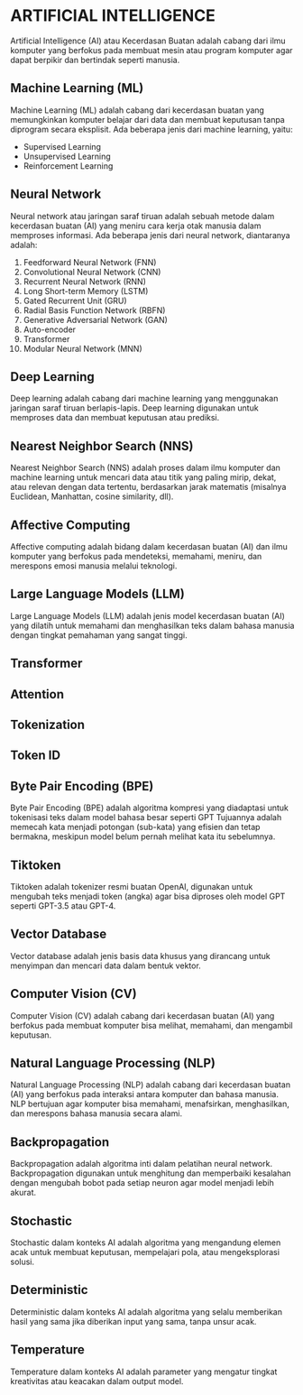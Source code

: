# ARTIFICIAL INTELLIGENCE

Artificial Intelligence (AI) atau Kecerdasan Buatan adalah cabang dari ilmu komputer yang berfokus pada membuat mesin atau program komputer agar dapat berpikir dan bertindak seperti manusia.

## Machine Learning (ML)

Machine Learning (ML) adalah cabang dari kecerdasan buatan yang memungkinkan komputer belajar dari data dan membuat keputusan tanpa diprogram secara eksplisit. Ada beberapa jenis dari machine learning, yaitu:

- Supervised Learning
- Unsupervised Learning
- Reinforcement Learning

## Neural Network

Neural network atau jaringan saraf tiruan adalah sebuah metode dalam kecerdasan buatan (AI) yang meniru cara kerja otak manusia dalam memproses informasi. Ada beberapa jenis dari neural network, diantaranya adalah:

1. Feedforward Neural Network (FNN)
2. Convolutional Neural Network (CNN)
3. Recurrent Neural Network (RNN)
4. Long Short-term Memory (LSTM)
5. Gated Recurrent Unit (GRU)
6. Radial Basis Function Network (RBFN)
7. Generative Adversarial Network (GAN)
8. Auto-encoder
9. Transformer
10. Modular Neural Network (MNN)

## Deep Learning

Deep learning adalah cabang dari machine learning yang menggunakan jaringan saraf tiruan berlapis-lapis. Deep learning digunakan untuk memproses data dan membuat keputusan atau prediksi.

## Nearest Neighbor Search (NNS)

Nearest Neighbor Search (NNS) adalah proses dalam ilmu komputer dan machine learning untuk mencari data atau titik yang paling mirip, dekat, atau relevan dengan data tertentu, berdasarkan jarak matematis (misalnya Euclidean, Manhattan, cosine similarity, dll).

## Affective Computing

Affective computing adalah bidang dalam kecerdasan buatan (AI) dan ilmu komputer yang berfokus pada mendeteksi, memahami, meniru, dan merespons emosi manusia melalui teknologi.

## Large Language Models (LLM)

Large Language Models (LLM) adalah jenis model kecerdasan buatan (AI) yang dilatih untuk memahami dan menghasilkan teks dalam bahasa manusia dengan tingkat pemahaman yang sangat tinggi.


## Transformer

## Attention

## Tokenization

## Token ID

## Byte Pair Encoding (BPE)

Byte Pair Encoding (BPE) adalah algoritma kompresi yang diadaptasi untuk tokenisasi teks dalam model bahasa besar seperti GPT Tujuannya adalah memecah kata menjadi potongan (sub-kata) yang efisien dan tetap bermakna, meskipun model belum pernah melihat kata itu sebelumnya.

## Tiktoken

Tiktoken adalah tokenizer resmi buatan OpenAI, digunakan untuk mengubah teks menjadi token (angka) agar bisa diproses oleh model GPT seperti GPT-3.5 atau GPT-4.

## Vector Database

Vector database adalah jenis basis data khusus yang dirancang untuk menyimpan dan mencari data dalam bentuk vektor.

## Computer Vision (CV)

Computer Vision (CV) adalah cabang dari kecerdasan buatan (AI) yang berfokus pada membuat komputer bisa melihat, memahami, dan mengambil keputusan.

## Natural Language Processing (NLP)

Natural Language Processing (NLP) adalah cabang dari kecerdasan buatan (AI) yang berfokus pada interaksi antara komputer dan bahasa manusia. NLP bertujuan agar komputer bisa memahami, menafsirkan, menghasilkan, dan merespons bahasa manusia secara alami.

## Backpropagation

Backpropagation adalah algoritma inti dalam pelatihan neural network. Backpropagation digunakan untuk menghitung dan memperbaiki kesalahan dengan mengubah bobot pada setiap neuron agar model menjadi lebih akurat.

## Stochastic

Stochastic dalam konteks AI adalah algoritma yang mengandung elemen acak untuk membuat keputusan, mempelajari pola, atau mengeksplorasi solusi.

## Deterministic

Deterministic dalam konteks AI adalah algoritma yang selalu memberikan hasil yang sama jika diberikan input yang sama, tanpa unsur acak.

## Temperature

Temperature dalam konteks AI adalah parameter yang mengatur tingkat kreativitas atau keacakan dalam output model.